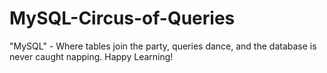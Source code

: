# MySQL-Circus-of-Queries
"MySQL" - Where tables join the party, queries dance, and the database is never caught napping. Happy Learning!
